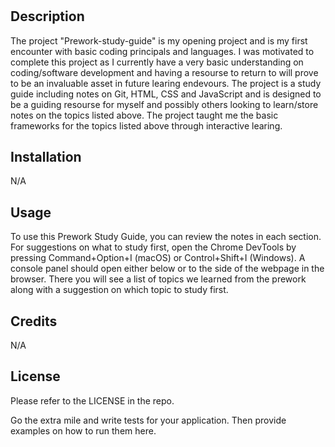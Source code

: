
# <Prework-study-guide>

## Description
The project "Prework-study-guide" is my opening project and is my first        encounter with basic coding principals and languages. 
I was motivated to complete this project as I currently have a very basic understanding on coding/software development and having a resourse to return to will prove to be an invaluable asset in future learing endevours.
The project is a study guide including notes on Git, HTML, CSS and JavaScript and is designed to be a guiding resourse for myself and possibly others looking to learn/store notes on the topics listed above. 
The project taught me the basic frameworks for the topics listed above through interactive learing.


## Installation

N/A

## Usage

To use this Prework Study Guide, you can review the notes in each section. For suggestions on what to study first, open the Chrome DevTools by pressing Command+Option+I (macOS) or Control+Shift+I (Windows). A console panel should open either below or to the side of the webpage in the browser. There you will see a list of topics we learned from the prework along with a suggestion on which topic to study first.

## Credits

N/A

## License

Please refer to the LICENSE in the repo.


Go the extra mile and write tests for your application. Then provide examples on how to run them here.